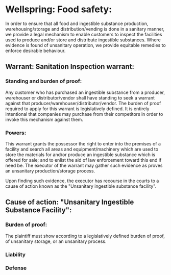 # Wellspring: Food safety:

In order to ensure that all food and ingestible substance production, warehousing/storage and distribution/vending is done in a sanitary manner, we provide a legal mechanism to enable customers to inspect the facilities used to produce and/or store and distribute ingestible substances. Where evidence is found of unsanitary operation, we provide equitable remedies to enforce desirable behaviour.

## Warrant: Sanitation Inspection warrant:

### Standing and burden of proof:

Any customer who has purchased an ingestible substance from a producer, warehouser or distributor/vendor shall have standing to seek a warrant against that producer/warehouser/distributor/vendor. The burden of proof required to apply for this warrant is legislatively defined. It is entirely intentional that companies may purchase from their competitors in order to invoke this mechanism against them.

### Powers:

This warrant grants the possessor the right to enter into the premises of a facility and search all areas and equipment/machinery which are used to store the materials for and/or produce an ingestible substance which is offered for sale; and to enlist the aid of law enforcement toward this end if need be. The executor of the warrant may gather such evidence as proves an unsanitary production/storage process.

Upon finding such evidence, the executor has recourse in the courts to a cause of action known as the "Unsanitary ingestible substance facility".

### 

## Cause of action: "Unsanitary Ingestible Substance Facility":

### Burden of proof:

The plaintiff must show according to a legislatively defined burden of proof, of unsanitary storage, or an unsanitary process.

### Liability

### Defense
